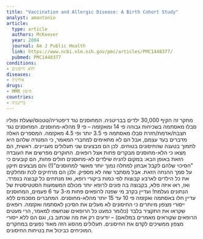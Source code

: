 ```yaml
---
title: "Vaccination and Allergic Disease: A Birth Cohort Study"
analyst: amantonio
article:
  type: article
  authors: McKeever
  year: 2004
  journal: Am J Public Health
  link: https://www.ncbi.nlm.nih.gov/pmc/articles/PMC1448377/
  pubmed: PMC1448377
conditions:
- ללא חיסונים
diseases:
- אלרגיה
drugs:
- MMR חיסון
countries:
- בריטניה
---
```


מחקר זה הקיף 30,000 ילדים בבריטניה.
המחוסנים נגד דיפטריה/טטנוס/שעלת ופוליו סבלו מאסתמה בשכיחות גבוהה פי 14 ומאקזמה – פי 9 מהלא-מחוסנים.
המחוסנים נגד חצבת/אדמת/חזרת סבלו מאסתמה פי 3.5 יותר ופי 4.5 מאקזמה.
המספרים האלה מדברים בעד עצמם, אבל הם לא מתאימים למחברי המאמר, כי המטרה שלהם היא לתמוך בטענה שהחיסונים בטוחים. לכן הם מבצעים שני תעלולים מעניינים.
ראשית, הם מצאו כי הלא-מחוסנים מבקרים פחות אצל רופאים. החוקרים מפרשים את העובדה הזאת באופן הבא: במקום להניח שילדים לא-מחוסנים חולים פחות, הם קובעים כי "הסיכוי שלהם לקבל אבחון למחלה נמוך יותר מאשר למחוסנים"(!) והם מבצעים תיקון על סמך ההנחה הזאת.
אבל מסתבר שזה לא מספיק. ולכן הם מרחיקים לכת ומחלקים את כל הילדים לארבע קבוצות לפי כמות ביקורי רופא, ואז מנתחים כל קבוצה בנפרד. ואז, ראו איזה פלא, בקבוצה בה פונים לרופא יותר מכולם המשמעות הסטטיסטית של הנתונים נעלמת! ועדיין בקרב מי שפנה לרופאים פחות מ-3 עד 6 פעמים, המחוסנים עדיין חלו באסתמה ואקזמה פי 10 עד 15 יותר מהלא-מחוסנים.
המחברים מסכמים ללא ייסורי מצפון מיותרים כי החיסונים לא מעלים את הסיכון לאסתמה ואקזמה.
רופאים שקראו את התקציר בלבד (כלומר כמעט כל הרופאים שנחשפו למאמר, הרי מעטים הרופאים שקוראים מאמרים במלואם) – יודעים רק את מה שכתוב בו, וגם הם ללא ייסורי מצפון ממשיכים לקדם את החיסונים.
תעלולים מהסוג הזה מאוד נפוצים במחקרים המוכיחים כביכול את בטיחות החיסונים.
